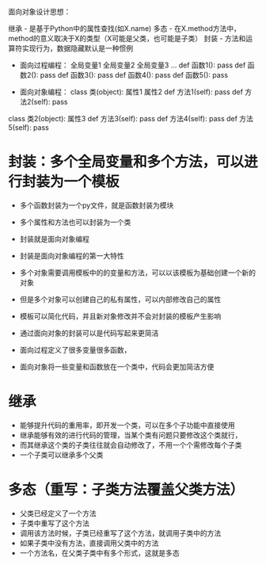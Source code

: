 面向对象设计思想：

继承 - 是基于Python中的属性查找(如X.name)
多态 - 在X.method方法中，method的意义取决于X的类型（X可能是父类，也可能是子类）
封装 - 方法和运算符实现行为，数据隐藏默认是一种惯例


- 面向过程编程：
全局变量1
全局变量2
全局变量3
...
def 函数1():
    pass
def 函数2():
    pass
def 函数3():
    pass
def 函数4():
    pass
def 函数5():
    pass
    
- 面向对象编程：
class 类(object):
    属性1
    属性2
    def 方法1(self):
        pass
    def 方法2(self):
        pass
        
class 类2(object):
    属性3
    def 方法3(self):
        pass
    def 方法4(self):
        pass
    def 方法5(self):
        pass
        



# 封装：多个全局变量和多个方法，可以进行封装为一个模板

- 多个函数封装为一个py文件，就是函数封装为模块
- 多个属性和方法也可以封装为一个类
- 封装就是面向对象编程
- 封装是面向对象编程的第一大特性


- 多个对象需要调用模板中的的变量和方法，可以以该模板为基础创建一个新的对象
- 但是多个对象可以创建自己的私有属性，可以内部修改自己的属性
- 模板可以简化代码，并且新对象修改并不会对封装的模板产生影响

- 通过面向对象的封装可以是代码写起来更简洁
- 面向过程定义了很多变量很多函数，
- 面向对象将一些变量和函数放在一个类中，代码会更加简洁方便


# 继承
- 能够提升代码的重用率，即开发一个类，可以在多个子功能中直接使用
- 继承能够有效的进行代码的管理，当某个类有问题只要修改这个类就行，
- 而其继承这个类的子类往往就会自动修改了，不用一个个需修改每个子类
- 一个子类可以继承多个父类

# 多态（重写：子类方法覆盖父类方法）
- 父类已经定义了一个方法
- 子类中重写了这个方法
- 调用该方法时候，子类已经重写了这个方法，就调用子类中的方法
- 如果子类中没有方法，直接调用父类中的方法
- 一个方法名，在父类子类中有多个形式，这就是多态

